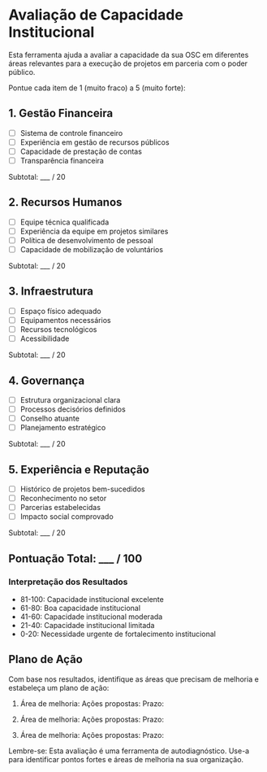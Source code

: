# Avaliação de Capacidade Institucional

Esta ferramenta ajuda a avaliar a capacidade da sua OSC em diferentes áreas relevantes para a execução de projetos em parceria com o poder público.

Pontue cada item de 1 (muito fraco) a 5 (muito forte):

## 1. Gestão Financeira

- [ ] Sistema de controle financeiro
- [ ] Experiência em gestão de recursos públicos
- [ ] Capacidade de prestação de contas
- [ ] Transparência financeira

Subtotal: ___ / 20

## 2. Recursos Humanos

- [ ] Equipe técnica qualificada
- [ ] Experiência da equipe em projetos similares
- [ ] Política de desenvolvimento de pessoal
- [ ] Capacidade de mobilização de voluntários

Subtotal: ___ / 20

## 3. Infraestrutura

- [ ] Espaço físico adequado
- [ ] Equipamentos necessários
- [ ] Recursos tecnológicos
- [ ] Acessibilidade

Subtotal: ___ / 20

## 4. Governança

- [ ] Estrutura organizacional clara
- [ ] Processos decisórios definidos
- [ ] Conselho atuante
- [ ] Planejamento estratégico

Subtotal: ___ / 20

## 5. Experiência e Reputação

- [ ] Histórico de projetos bem-sucedidos
- [ ] Reconhecimento no setor
- [ ] Parcerias estabelecidas
- [ ] Impacto social comprovado

Subtotal: ___ / 20

## Pontuação Total: ___ / 100

### Interpretação dos Resultados

- 81-100: Capacidade institucional excelente
- 61-80: Boa capacidade institucional
- 41-60: Capacidade institucional moderada
- 21-40: Capacidade institucional limitada
- 0-20: Necessidade urgente de fortalecimento institucional

## Plano de Ação

Com base nos resultados, identifique as áreas que precisam de melhoria e estabeleça um plano de ação:

1. Área de melhoria:
   Ações propostas:
   Prazo:

2. Área de melhoria:
   Ações propostas:
   Prazo:

3. Área de melhoria:
   Ações propostas:
   Prazo:

Lembre-se: Esta avaliação é uma ferramenta de autodiagnóstico. Use-a para identificar pontos fortes e áreas de melhoria na sua organização.
